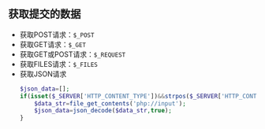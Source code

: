 ## 获取提交的数据
* 获取POST请求：`$_POST`
* 获取GET请求：`$_GET`
* 获取GET或POST请求：`$_REQUEST`
* 获取FILES请求：`$_FILES`
* 获取JSON请求
    ```php
    $json_data=[];
    if(isset($_SERVER['HTTP_CONTENT_TYPE'])&&strpos($_SERVER['HTTP_CONTENT_TYPE'],"application/json")!==false){
        $data_str=file_get_contents('php://input');
        $json_data=json_decode($data_str,true);
    }
    ```